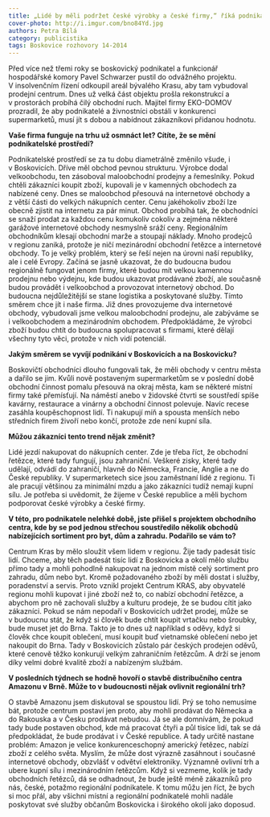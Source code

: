 ```yaml
---
title: „Lidé by měli podržet české výrobky a české firmy,“ říká podnikatel Pavel Schwarzer
cover-photo: http://i.imgur.com/bno84Yd.jpg
authors: Petra Bílá
category: publicistika
tags: Boskovice rozhovory 14-2014
---
```


Před více než třemi roky se boskovický podnikatel a funkcionář hospodářské komory Pavel Schwarzer pustil do odvážného projektu. V insolvenčním řízení odkoupil areál bývalého Krasu, aby tam vybudoval prodejní centrum. Dnes už velká část objektu prošla rekonstrukcí a v prostorách probíhá čilý obchodní ruch. Majitel firmy EKO-DOMOV prozradil, že aby podnikatelé a živnostníci obstáli v konkurenci supermarketů, musí jít s dobou a nabídnout zákazníkovi přidanou hodnotu.

**Vaše firma funguje na trhu už osmnáct let? Cítíte, že se mění podnikatelské prostředí?**

Podnikatelské prostředí se za tu dobu diametrálně změnilo všude, i v Boskovicích. Dříve měl obchod pevnou strukturu. Výrobce dodal velkoobchodu, ten zásoboval maloobchodní prodejny a řemeslníky. Pokud chtěli zákazníci koupit zboží, kupovali je v kamenných obchodech za nabízené ceny. Dnes se maloobchod přesouvá na internetové obchody a z větší části do velkých nákupních center. Cenu jakéhokoliv zboží lze obecně zjistit na internetu za pár minut. Obchod probíhá tak, že obchodníci se snaží prodat za každou cenu komukoliv cokoliv a zejména některé garážové internetové obchody nesmyslně sráží ceny. Regionálním obchodníkům klesají obchodní marže a stoupají náklady. Mnoho prodejců v regionu zaniká, protože je ničí mezinárodní obchodní řetězce a internetové obchody. To je velký problém, který se řeší nejen na úrovni naší republiky, ale i celé Evropy. Začíná se jasně ukazovat, že do budoucna budou regionálně fungovat jenom firmy, které budou mít velkou kamennou prodejnu nebo výdejnu, kde budou ukazovat prodávané zboží, ale současně budou provádět i velkoobchod a provozovat internetový obchod. Do budoucna nejdůležitější se stane logistika a poskytované služby. Tímto směrem chce jít i naše firma. Již dnes provozujeme dva internetové obchody, vybudovali jsme velkou maloobchodní prodejnu, ale zabýváme se i velkoobchodem a mezinárodním obchodem. Předpokládáme, že výrobci zboží budou chtít do budoucna spolupracovat s firmami, které dělají všechny tyto věci, protože v nich vidí potenciál.

**Jakým směrem se vyvíjí podnikání v Boskovicích a na Boskovicku?**

Boskovičtí obchodníci dlouho fungovali tak, že měli obchody v centru města a dařilo se jim. Kvůli nově postaveným supermarketům se v poslední době obchodní činnost pomalu přesouvá na okraj města, kam se některé místní firmy také přemísťují. Na náměstí anebo v židovské čtvrti se soustředí spíše kavárny, restaurace a vinárny a obchodní činnost polevuje. Navíc recese zasáhla koupěschopnost lidí. Ti nakupují míň a spousta menších nebo středních firem živoří nebo končí, protože zde není kupní síla.

**Můžou zákazníci tento trend nějak změnit?**

Lidé jezdí nakupovat do nákupních center. Zde je třeba říct, že obchodní řetězce, které tady fungují, jsou zahraniční. Veškeré zisky, které tady udělají, odvádí do zahraničí, hlavně do Německa, Francie, Anglie a ne do České republiky. V supermarketech sice jsou zaměstnaní lidé z regionu. Ti ale pracují většinou za minimální mzdu a jako zákazníci tudíž nemají kupní sílu. Je potřeba si uvědomit, že žijeme v České republice a měli bychom podporovat české výrobky a české firmy.

**V této, pro podnikatele nelehké době, jste přišel s projektem obchodního centra, kde by se pod jednou střechou soustředilo několik obchodů nabízejících sortiment pro byt, dům a zahradu. Podařilo se vám to?**

Centrum Kras by mělo sloužit všem lidem v regionu. Žije tady padesát tisíc lidí. Chceme, aby těch padesát tisíc lidí z Boskovicka a okolí mělo službu přímo tady a mohli pohodlně nakupovat na jednom místě celý sortiment pro zahradu, dům nebo byt. Kromě požadovaného zboží by měli dostat i služby, poradenství a servis. Proto vznikl projekt Centrum KRAS, aby obyvatelé regionu mohli kupovat i jiné zboží než to, co nabízí obchodní řetězce, a abychom pro ně zachovali služby a kulturu prodeje, že se budou cítit jako zákazníci. Pokud se nám nepodaří v Boskovicích udržet prodej, může se v budoucnu stát, že když si člověk bude chtít koupit vrtačku nebo šroubky, bude muset jet do Brna. Takto je to dnes už například s oděvy, když si člověk chce koupit oblečení, musí koupit buď vietnamské oblečení nebo jet nakoupit do Brna. Tady v Boskovicích zůstalo pár českých prodejen oděvů, které cenově těžko konkurují velkým zahraničním řetězcům. A drží se jenom díky velmi dobré kvalitě zboží a nabízeným službám.

**V posledních týdnech se hodně hovoří o stavbě distribučního centra Amazonu v Brně. Může to v budoucnosti nějak ovlivnit regionální trh?**

O stavbě Amazonu jsem diskutoval se spoustou lidí. Prý se toho nemusíme bát, protože centrum postaví jen proto, aby mohli prodávat do Německa a do Rakouska a v Česku prodávat nebudou. Já se ale domnívám, že pokud tady bude postaven obchod, kde má pracovat čtyři a půl tisíce lidí, tak se dá předpokládat, že bude prodávat i v České republice. A tady určitě nastane problém: Amazon je velice konkurenceschopný americký řetězec, nabízí zboží z celého světa. Myslím, že může dost výrazně zasáhnout i současné internetové obchody, obzvlášť v odvětví elektroniky. Významně ovlivní trh a ubere kupní sílu i mezinárodním řetězcům. Když si vezmeme, kolik je tady obchodních řetězců, dá se odhadnout, že bude ještě méně zákazníků pro nás, české, potažmo regionální podnikatele. K tomu můžu jen říct, že bych si moc přál, aby všichni místní a regionální podnikatelé mohli nadále poskytovat své služby občanům Boskovicka i širokého okolí jako doposud.
